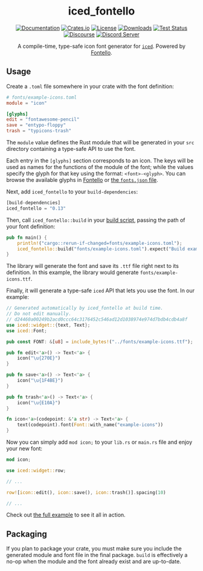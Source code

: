 <div align="center">

# iced_fontello

[![Documentation](https://docs.rs/iced_fontello/badge.svg)](https://docs.rs/iced_fontello)
[![Crates.io](https://img.shields.io/crates/v/iced_fontello.svg)](https://crates.io/crates/iced_fontello)
[![License](https://img.shields.io/crates/l/iced_fontello.svg)](https://github.com/hecrj/iced_fontello/blob/master/LICENSE)
[![Downloads](https://img.shields.io/crates/d/iced_fontello.svg)](https://crates.io/crates/iced_fontello)
[![Test Status](https://img.shields.io/github/actions/workflow/status/hecrj/iced_fontello/test.yml?branch=master&event=push&label=test)](https://github.com/hecrj/iced_fontello/actions)
[![Discourse](https://img.shields.io/badge/dynamic/json?url=https%3A%2F%2Fdiscourse.iced.rs%2Fsite%2Fstatistics.json&query=%24.users_count&suffix=%20users&label=discourse&color=5e7ce2)](https://discourse.iced.rs/)
[![Discord Server](https://img.shields.io/discord/628993209984614400?label=&labelColor=6A7EC2&logo=discord&logoColor=ffffff&color=7389D8)](https://discord.gg/3xZJ65GAhd)

A compile-time, type-safe icon font generator for [`iced`].
Powered by [Fontello].

[`iced`]: https://github.com/iced-rs/iced
[Fontello]: https://github.com/fontello/fontello

</div>

## Usage
Create a `.toml` file somewhere in your crate with the font definition:

```toml
# fonts/example-icons.toml
module = "icon"

[glyphs]
edit = "fontawesome-pencil"
save = "entypo-floppy"
trash = "typicons-trash"
```

The `module` value defines the Rust module that will be generated in your `src`
directory containing a type-safe API to use the font.

Each entry in the `[glyphs]` section corresponds to an icon. The keys will be
used as names for the functions of the module of the font; while the values
specify the glyph for that key using the format: `<font>-<glyph>`. You can browse
the available glyphs in [Fontello] or [the `fonts.json` file](fonts.json).

Next, add `iced_fontello` to your `build-dependencies`:

```rust
[build-dependencies]
iced_fontello = "0.13"
```

Then, call `iced_fontello::build` in your [build script](https://doc.rust-lang.org/cargo/reference/build-scripts.html),
passing the path of your font definition:

```rust
pub fn main() {
    println!("cargo::rerun-if-changed=fonts/example-icons.toml");
    iced_fontello::build("fonts/example-icons.toml").expect("Build example-icons font");
}
```

The library will generate the font and save its `.ttf` file right next to its definition.
In this example, the library would generate `fonts/example-icons.ttf`.

Finally, it will generate a type-safe `iced` API that lets you use the font. In our example:

```rust
// Generated automatically by iced_fontello at build time.
// Do not edit manually.
// d24460a00249b2acd0ccc64c3176452c546ad12d1038974e974d7bdb4cdb4a8f
use iced::widget::{text, Text};
use iced::Font;

pub const FONT: &[u8] = include_bytes!("../fonts/example-icons.ttf");

pub fn edit<'a>() -> Text<'a> {
    icon("\u{270E}")
}

pub fn save<'a>() -> Text<'a> {
    icon("\u{1F4BE}")
}

pub fn trash<'a>() -> Text<'a> {
    icon("\u{E10A}")
}

fn icon<'a>(codepoint: &'a str) -> Text<'a> {
    text(codepoint).font(Font::with_name("example-icons"))
}
```

Now you can simply add `mod icon;` to your `lib.rs` or `main.rs` file and enjoy your new font:

```rust
mod icon;

use iced::widget::row;

// ...

row![icon::edit(), icon::save(), icon::trash()].spacing(10)

// ...
```

Check out [the full example](example) to see it all in action.

## Packaging
If you plan to package your crate, you must make sure you include the generated module
and font file in the final package. `build` is effectively a no-op when the module and
the font already exist and are up-to-date.

